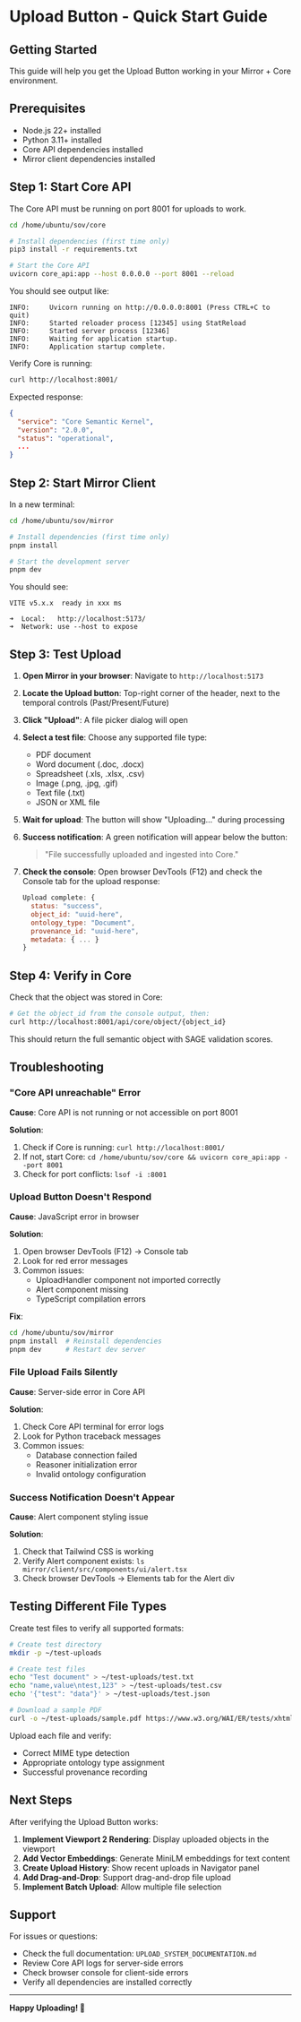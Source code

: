 # Upload Button - Quick Start Guide

## Getting Started

This guide will help you get the Upload Button working in your Mirror + Core environment.

## Prerequisites

- Node.js 22+ installed
- Python 3.11+ installed
- Core API dependencies installed
- Mirror client dependencies installed

## Step 1: Start Core API

The Core API must be running on port 8001 for uploads to work.

```bash
cd /home/ubuntu/sov/core

# Install dependencies (first time only)
pip3 install -r requirements.txt

# Start the Core API
uvicorn core_api:app --host 0.0.0.0 --port 8001 --reload
```

You should see output like:
```
INFO:     Uvicorn running on http://0.0.0.0:8001 (Press CTRL+C to quit)
INFO:     Started reloader process [12345] using StatReload
INFO:     Started server process [12346]
INFO:     Waiting for application startup.
INFO:     Application startup complete.
```

Verify Core is running:
```bash
curl http://localhost:8001/
```

Expected response:
```json
{
  "service": "Core Semantic Kernel",
  "version": "2.0.0",
  "status": "operational",
  ...
}
```

## Step 2: Start Mirror Client

In a new terminal:

```bash
cd /home/ubuntu/sov/mirror

# Install dependencies (first time only)
pnpm install

# Start the development server
pnpm dev
```

You should see:
```
VITE v5.x.x  ready in xxx ms

➜  Local:   http://localhost:5173/
➜  Network: use --host to expose
```

## Step 3: Test Upload

1. **Open Mirror in your browser**: Navigate to `http://localhost:5173`

2. **Locate the Upload button**: Top-right corner of the header, next to the temporal controls (Past/Present/Future)

3. **Click "Upload"**: A file picker dialog will open

4. **Select a test file**: Choose any supported file type:
   - PDF document
   - Word document (.doc, .docx)
   - Spreadsheet (.xls, .xlsx, .csv)
   - Image (.png, .jpg, .gif)
   - Text file (.txt)
   - JSON or XML file

5. **Wait for upload**: The button will show "Uploading..." during processing

6. **Success notification**: A green notification will appear below the button:
   > "File successfully uploaded and ingested into Core."

7. **Check the console**: Open browser DevTools (F12) and check the Console tab for the upload response:
   ```javascript
   Upload complete: {
     status: "success",
     object_id: "uuid-here",
     ontology_type: "Document",
     provenance_id: "uuid-here",
     metadata: { ... }
   }
   ```

## Step 4: Verify in Core

Check that the object was stored in Core:

```bash
# Get the object_id from the console output, then:
curl http://localhost:8001/api/core/object/{object_id}
```

This should return the full semantic object with SAGE validation scores.

## Troubleshooting

### "Core API unreachable" Error

**Cause**: Core API is not running or not accessible on port 8001

**Solution**:
1. Check if Core is running: `curl http://localhost:8001/`
2. If not, start Core: `cd /home/ubuntu/sov/core && uvicorn core_api:app --port 8001`
3. Check for port conflicts: `lsof -i :8001`

### Upload Button Doesn't Respond

**Cause**: JavaScript error in browser

**Solution**:
1. Open browser DevTools (F12) → Console tab
2. Look for red error messages
3. Common issues:
   - UploadHandler component not imported correctly
   - Alert component missing
   - TypeScript compilation errors

**Fix**:
```bash
cd /home/ubuntu/sov/mirror
pnpm install  # Reinstall dependencies
pnpm dev      # Restart dev server
```

### File Upload Fails Silently

**Cause**: Server-side error in Core API

**Solution**:
1. Check Core API terminal for error logs
2. Look for Python traceback messages
3. Common issues:
   - Database connection failed
   - Reasoner initialization error
   - Invalid ontology configuration

### Success Notification Doesn't Appear

**Cause**: Alert component styling issue

**Solution**:
1. Check that Tailwind CSS is working
2. Verify Alert component exists: `ls mirror/client/src/components/ui/alert.tsx`
3. Check browser DevTools → Elements tab for the Alert div

## Testing Different File Types

Create test files to verify all supported formats:

```bash
# Create test directory
mkdir -p ~/test-uploads

# Create test files
echo "Test document" > ~/test-uploads/test.txt
echo "name,value\ntest,123" > ~/test-uploads/test.csv
echo '{"test": "data"}' > ~/test-uploads/test.json

# Download a sample PDF
curl -o ~/test-uploads/sample.pdf https://www.w3.org/WAI/ER/tests/xhtml/testfiles/resources/pdf/dummy.pdf
```

Upload each file and verify:
- Correct MIME type detection
- Appropriate ontology type assignment
- Successful provenance recording

## Next Steps

After verifying the Upload Button works:

1. **Implement Viewport 2 Rendering**: Display uploaded objects in the viewport
2. **Add Vector Embeddings**: Generate MiniLM embeddings for text content
3. **Create Upload History**: Show recent uploads in Navigator panel
4. **Add Drag-and-Drop**: Support drag-and-drop file upload
5. **Implement Batch Upload**: Allow multiple file selection

## Support

For issues or questions:
- Check the full documentation: `UPLOAD_SYSTEM_DOCUMENTATION.md`
- Review Core API logs for server-side errors
- Check browser console for client-side errors
- Verify all dependencies are installed correctly

---

**Happy Uploading! 🚀**
